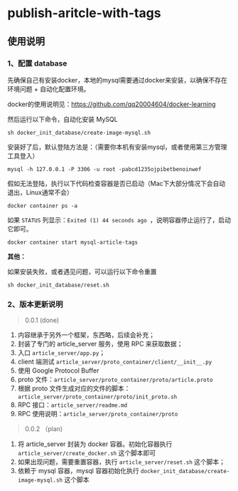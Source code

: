# publish-aritcle-with-tags

## 使用说明

### 1、配置 database

先确保自己有安装docker，本地的mysql需要通过docker来安装，以确保不存在环境问题 + 自动化配置环境。

docker的使用说明见：https://github.com/qq20004604/docker-learning

然后运行以下命令，自动化安装 MySQL

```
sh docker_init_database/create-image-mysql.sh
```

安装好了后，默认登陆方法是：（需要你本机有安装mysql，或者使用第三方管理工具登入）

```
mysql -h 127.0.0.1 -P 3306 -u root -pabcd1235ojpibetbenoinwef
```

假如无法登陆，执行以下代码检查容器是否已启动（Mac下大部分情况下会自动退出，Linux通常不会）

```
docker container ps -a
```

如果 ``STATUS`` 列显示：``Exited (1) 44 seconds ago ``，说明容器停止运行了，启动它即可。

```
docker container start mysql-article-tags
```

<b>其他：</b>

如果安装失败，或者遇见问题，可以运行以下命令重置

```
sh docker_init_database/reset.sh
```

### 2、版本更新说明

> 0.0.1 (done)

1. 内容继承于另外一个框架，东西略，后续会补充；
2. 封装了专门的 article_server 服务，使用 RPC 来获取数据；
3. 入口 ``article_server/app.py``；
4. client 端测试 ``article_server/proto_container/client/__init__.py``
5. 使用 Google Protocol Buffer
6. proto 文件：``article_server/proto_container/proto/article.proto``
7. 根据 proto 文件生成对应的文件的脚本：``article_server/proto_container/proto/init_proto.sh``
8. RPC 接口：``article_server/readme.md``
9. RPC 使用说明：``article_server/proto_container/proto``

> 0.0.2 （plan)

1. 将 article_server 封装为 docker 容器。初始化容器执行 ``article_server/create_docker.sh`` 这个脚本即可
2. 如果出现问题，需要重置容器，执行 ``article_server/reset.sh`` 这个脚本；
3. 依赖于 mysql 容器，mysql 容器初始化执行 ``docker_init_database/create-image-mysql.sh`` 这个脚本